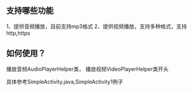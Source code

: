 
## 支持哪些功能

1、提供音频播放，目前支持mp3格式
2、提供视频播放，支持多种格式，支持http,https

## 如何使用？

播放音频AudioPlayerHelper类，
播放视频VideoPlayerHelper类开头


具体参考SimpleActivity.java,SimpleActivity1例子
